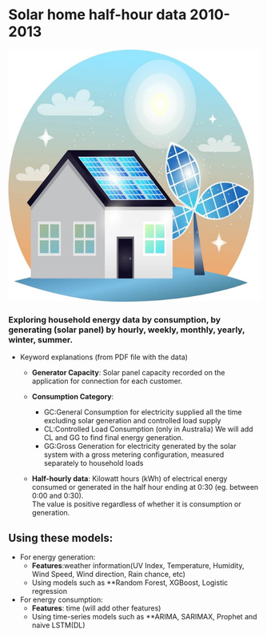 # Solar home half-hour data 2010-2013
<p align="center"><img src="images/readme.jpg" /></p>

### Exploring household energy data by consumption, by generating (solar panel) by hourly, weekly, monthly, yearly, winter, summer.
* Keyword explanations (from PDF file with the data)

  *  **Generator Capacity**: Solar panel capacity recorded on the application for connection for each customer.
  *  **Consumption Category**:
      * GC:General Consumption for electricity supplied all the time excluding solar generation and controlled load supply
      * CL:Controlled Load Consumption (only in Australia) We will add CL and GG to find final energy generation.
      * GG:Gross Generation for electricity generated by the solar system with a gross metering configuration, measured separately to household loads 

  * **Half-hourly data**: Kilowatt hours (kWh) of electrical energy consumed or generated in the half hour ending at 0:30 (eg. between 0:00 and 0:30).\
  The value is positive regardless of whether it is consumption or generation. 
## Using these models:
  * For energy generation:
     * **Features**:weather information(UV Index, Temperature, Humidity, Wind Speed, Wind direction, Rain chance, etc)
     * Using models such as **Random Forest, XGBoost, Logistic regression
   * For energy consumption:
     * **Features**: time (will add other features)
     * Using time-series models such as **ARIMA, SARIMAX, Prophet and naive LSTM(DL)
